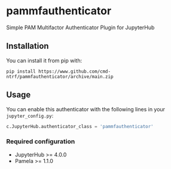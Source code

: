 # pammfauthenticator

Simple PAM Multifactor Authenticator Plugin for JupyterHub

## Installation

You can install it from pip with:

```
pip install https://www.github.com/cmd-ntrf/pammfauthenticator/archive/main.zip
```

## Usage

You can enable this authenticator with the following lines in your
`jupyter_config.py`:

```python
c.JupyterHub.authenticator_class = 'pammfauthenticator'
```

### Required configuration

* JupyterHub >= 4.0.0
* Pamela >= 1.1.0
